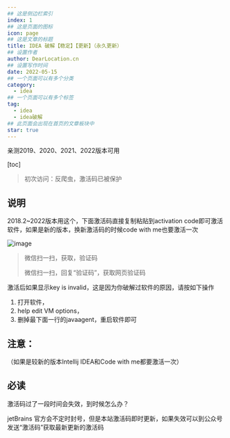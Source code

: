 ```yaml
---
## 这是侧边栏索引
index: 1
## 这是页面的图标
icon: page
## 这是文章的标题
title: IDEA 破解【稳定】【更新】（永久更新）
## 设置作者
author: DearLocation.cn
## 设置写作时间
date: 2022-05-15
## 一个页面可以有多个分类
category:
  - idea
## 一个页面可以有多个标签
tag:
  - idea
  - idea破解
## 此页面会出现在首页的文章板块中
star: true
---
```


亲测2019、2020、2021、2022版本可用

<!-- more -->


[toc]

> 初次访问：反爬虫，激活码已被保护

## 说明


2018.2~2022版本用这个，下面激活码直接复制粘贴到activation code即可激活软件，如果是新的版本，换新激活码的时候code with me也要激活一次

![image](https://tvax1.sinaimg.cn/large/007F3CC8ly1h29hbpt2d9j307306y757.jpg)

> 微信扫一扫，获取，验证码
> 
> 微信扫一扫，回复“验证码”，获取网页验证码

激活后如果显示key is invalid，这是因为你破解过软件的原因，请按如下操作

1. 打开软件，
2. help edit VM options，
3. 删掉最下面一行的javaagent，重启软件即可



## 注意：

（如果是较新的版本Intellij IDEA和Code with me都要激活一次）

## 必读

激活码过了一段时间会失效，到时候怎么办？

jetBrains 官方会不定时封号，但是本站激活码即时更新，如果失效可以到公众号发送“激活码”获取最新更新的激活码

